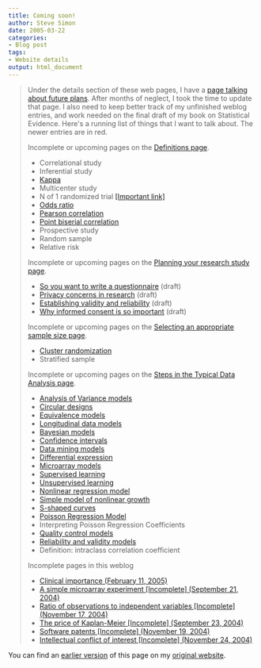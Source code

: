 ```yaml
---
title: Coming soon!
author: Steve Simon
date: 2005-03-22
categories:
- Blog post
tags:
- Website details
output: html_document
---
```

> Under the details section of these web pages, I have a [page talking
> about future plans](../00/future.html). After months of neglect, I
> took the time to update that page. I also need to keep better track of
> my unfinished weblog entries, and work needed on the final draft of my
> book on Statistical Evidence. Here's a running list of things that I
> want to talk about. The newer entries are in red.
>
> Incomplete or upcoming pages on the [Definitions
> page](../definitions.html).
>
> -   Correlational study
> -   Inferential study
> -   [Kappa](www.childrensmercy.org/definitions/kappa.htm)
> -   Multicenter study
> -   N of 1 randomized trial [\[Important
>     link\]](http://bmj.bmjjournals.com/cgi/content/full/317/7157/537)
> -   [Odds ratio](www.childrensmercy.org/definitions/or.htm)
> -   [Pearson
>     correlation](www.childrensmercy.org/definitions/correlation.htm)
> -   [Point biserial
>     correlation](www.childrensmercy.org/definitions/biserial.htm)
> -   Prospective study
> -   Random sample
> -   Relative risk
>
> Incomplete or upcoming pages on the [Planning your research study
> page](../plan.asp).
>
> -   [So you want to write a questionnaire](../plan/questionnaire.ASP)
>     (draft)
> -   [Privacy concerns in research](../plan/privacy.asp) (draft)
> -   [Establishing validity and reliability](../plan/validity.asp)
>     (draft)
> -   [Why informed consent is so important](../plan/consent.asp)
>     (draft)
>
> Incomplete or upcoming pages on the [Selecting an appropriate sample
> size page](../size.asp).
>
> -   [Cluster randomization](../size/cluster.asp)
> -   Stratified sample
>
> Incomplete or upcoming pages on the [Steps in the Typical Data
> Analysis page](../model.asp).
>
> -   [Analysis of Variance models](../model/anova.asp)
> -   [Circular designs](../model/circular.asp)
> -   [Equivalence models](../model/equivalence.asp)
> -   [Longitudinal data models](../model/longitudinal.asp)
> -   [Bayesian models](../model/bayesian.asp)
> -   [Confidence intervals](../model/confidence.asp)
> -   [Data mining models](../model/datamining.asp)
> -   [Differential
>     expression](../model/arrayDifferentialExpression.htm)
> -   [Microarray models](../model/array.asp)
> -   [Supervised learning](../model/arraySupervisedLearning.htm)
> -   [Unsupervised learning](../model/arrayUnsupervisedLearning.htm)
> -   [Nonlinear regression model](../model/nonlinear.asp)
> -   [Simple model of nonlinear growth](../model/nonlinear_growth.asp)
> -   [S-shaped curves](../model/scurve.asp)
> -   [Poisson Regression Model](../model/poisson.asp)
> -   Interpreting Poisson Regression Coefficients
> -   [Quality control models](../model/quality.asp)
> -   [Reliability and validity models](../model/reliability.asp)
> -   Definition: intraclass correlation coefficient
>
> Incomplete pages in this weblog
>
> -   [Clinical importance (February 11, 2005)](ClinicalImportance.html)
> -   [A simple microarray experiment \[Incomplete\] (September
>     21, 2004)](../04/SimpleMicroarray.asp)
> -   [Ratio of observations to independent variables \[Incomplete\]
>     (November 17, 2004)](../04/RatioObsIvs.asp)
> -   [The price of Kaplan-Meier \[Incomplete\] (September
>     23, 2004)](../04/PriceKaplanMeier.asp)
> -   [Software patents \[Incomplete\] (November
>     19, 2004)](../04/SoftwarePatents.asp)
> -   [Intellectual conflict of interest \[Incomplete\] (November
>     24, 2004)](../04/IntellectualCOI.asp)

You can find an [earlier version][sim1] of this page on my [original website][sim2].


[sim1]: http://www.pmean.com/05/ComingSoon.html
[sim2]: http://www.pmean.com/original_site.html
